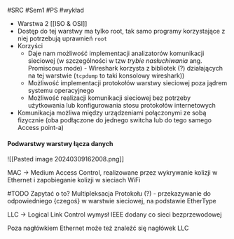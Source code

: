 #SRC #Sem1 #PS #wykład 

- Warstwa 2 [[ISO & OSI]]
- Dostęp do tej warstwy ma tylko root, tak samo programy korzystające z niej potrzebują uprawnień `root`
- Korzyści
	- Daje nam możliwość implementacji analizatorów komunikacji sieciowej (w szczególności w tzw _trybie nasłuchiwania_ ang. Promiscous mode) - Wireshark korzysta z bibliotek (?) działających na tej warstwie (`tcpdump` to taki konsolowy wireshark))
	- Możliwość implementacji protokołów warstwy sieciowej poza jądrem systemu operacyjnego
	- Możliwość realizacji komunikacji sieciowej bez potrzeby użytkowania lub konfigurowania stosu protokołów internetowych
- Komunikacja możliwa między urządzeniami połączonymi ze sobą fizycznie (oba podłączone do jednego switcha lub do tego samego Access point-a)
#### Podwarstwy warstwy łącza danych
![[Pasted image 20240309162008.png]]

MAC -> Medium Access Control, realizowane przez wykrywanie kolizji w Ethernet i zapobieganie kolizji w sieciach WiFi

#TODO Zapytać o to?
Multipleksacja Protokołu (?) - przekazywanie do odpowiedniego {czegoś} w warstwie sieciowej, na podstawie EtherType

LLC -> Logical Link Control wymysł IEEE dodany co sieci bezprzewodowej

Poza nagłówkiem Ethernet może też znależć się nagłówek LLC
